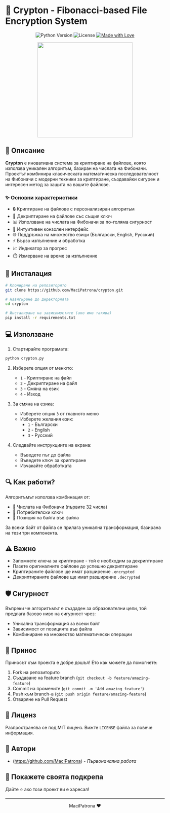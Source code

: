 # 🔐 Crypton - Fibonacci-based File Encryption System

<div align="center">
  
![Python Version](https://img.shields.io/badge/python-3.6+-blue.svg)
![License](https://img.shields.io/badge/license-MIT-green.svg)
[![Made with Love](https://img.shields.io/badge/Made%20with-❤-red.svg)](https://github.com/yourusername/crypton)

</div>

<p align="center">
  <img src="https://user-images.githubusercontent.com/74038190/212257472-08e52665-c503-4bd9-aa20-f5a4dae769b5.gif" width="300">
</p>

## 📝 Описание

**Crypton** е иновативна система за криптиране на файлове, която използва уникален алгоритъм, базиран на числата на Фибоначи. Проектът комбинира класическата математическа последователност на Фибоначи с модерни техники за криптиране, създавайки сигурен и интересен метод за защита на вашите файлове.

### ✨ Основни характеристики

- 🔒 Криптиране на файлове с персонализиран алгоритъм
- 🔑 Декриптиране на файлове със същия ключ
- 📊 Използване на числата на Фибоначи за по-голяма сигурност
- 🎯 Интуитивен конзолен интерфейс
- 🌐 Поддръжка на множество езици (Български, English, Русский)
- ⚡ Бързо изпълнение и обработка
- 📈 Индикатор за прогрес
- ⏱️ Измерване на време за изпълнение

## 🚀 Инсталация

```bash
# Клониране на репозиторито
git clone https://github.com/MaciPatrona/crypton.git

# Навигиране до директорията
cd crypton

# Инсталиране на зависимостите (ако има такива)
pip install -r requirements.txt
```

## 💻 Използване

1. Стартирайте програмата:
```bash
python crypton.py
```

2. Изберете опция от менюто:
   - `1` - Криптиране на файл
   - `2` - Декриптиране на файл
   - `3` - Смяна на език
   - `4` - Изход

3. За смяна на езика:
   - Изберете опция `3` от главното меню
   - Изберете желания език:
     * `1` - Български
     * `2` - English
     * `3` - Русский

4. Следвайте инструкциите на екрана:
   - Въведете път до файла
   - Въведете ключ за криптиране
   - Изчакайте обработката

## 🔍 Как работи?

Алгоритъмът използва комбинация от:
- 🔢 Числата на Фибоначи (първите 32 числа)
- 🔑 Потребителски ключ
- 📍 Позиция на байта във файла

За всеки байт от файла се прилага уникална трансформация, базирана на тези три компонента.

## ⚠️ Важно

- Запомнете ключа за криптиране - той е необходим за декриптиране
- Пазете оригиналните файлове до успешно декриптиране
- Криптираните файлове ще имат разширение `.encrypted`
- Декриптираните файлове ще имат разширение `.decrypted`

## 🛡️ Сигурност

Въпреки че алгоритъмът е създаден за образователни цели, той предлага базово ниво на сигурност чрез:
- Уникална трансформация за всеки байт
- Зависимост от позицията във файла
- Комбиниране на множество математически операции

## 🤝 Принос

Приносът към проекта е добре дошъл! Ето как можете да помогнете:
1. Fork на репозиторито
2. Създаване на feature branch (`git checkout -b feature/amazing-feature`)
3. Commit на промените (`git commit -m 'Add amazing feature'`)
4. Push към branch-а (`git push origin feature/amazing-feature`)
5. Отваряне на Pull Request

## 📄 Лиценз

Разпространява се под MIT лиценз. Вижте `LICENSE` файла за повече информация.

## 👥 Автори

- (https://github.com/MaciPatrona) - *Първоначална работа*

## 🌟 Покажете своята подкрепа

Дайте ⭐️ ако този проект ви е харесал!

---

<div align="center">
 MaciPatrona ❤️ 
</div> 
